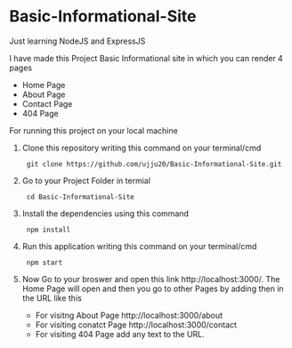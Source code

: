 # Basic-Informational-Site

Just learning NodeJS and ExpressJS

I have made this Project Basic Informational site in which you can render 4 pages

- Home Page
- About Page
- Contact Page
- 404 Page

For running this project on your local machine 

1. Clone this repository writing this command on your terminal/cmd

        git clone https://github.com/ujju20/Basic-Informational-Site.git
        
2. Go to your Project Folder in termial 

        cd Basic-Informational-Site

3. Install the dependencies using this command

        npm install
        
4. Run this application writing this command on your terminal/cmd

        npm start
        
5. Now Go to your broswer and open this link http://localhost:3000/. The Home Page will open and then you go to other Pages by adding then in the URL like this

   - For visitng About Page http://localhost:3000/about
   - For visiting conatct Page http://localhost:3000/contact
   - For visiting 404 Page add any text to the URL.

